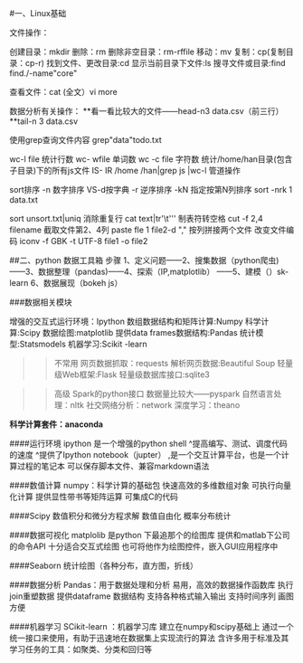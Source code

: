 #一、Linux基础

文件操作：

创建目录：mkdir 
删除：rm
删除非空目录：rm-rffile
移动：mv
复制：cp(复制目录：cp-r)
找到文件、更改目录:cd
显示当前目录下文件:ls
搜寻文件或目录:find  find./-name"core"

查看文件：cat (全文）vi more

数据分析有关操作：
**看一看比较大的文件——head-n3 data.csv（前三行）
**tail-n 3 data.csv

使用grep查询文件内容
grep"data"todo.txt

wc-l file 统计行数
wc- wfile 单词数
wc -c file 字符数
统计/home/han目录(包含子目录)下的所有js文件
IS- IR /home /han|grep js |wc-l 管道操作

sort排序
-n 数字排序 VS-d按字典
-r 逆序排序
-kN 指定按第N列排序
sort -nrk 1 data.txt

sort unsort.txt|uniq 消除重复行
cat text|tr'\t''' 制表符转空格
cut -f 2,4 filename  截取文件第2、4列
paste fle 1 file2-d "," 按列拼接两个文件
改变文件编码
iconv -f GBK -t UTF-8 file1 -o file2


##二、python 数据工具箱
步骤 1、定义问题——2、搜集数据（python爬虫)——3、数据整理（pandas)——4、探索（IP,matplotlib） ——5、建模（）sk-learn
6、数据展现（bokeh  js） 

###数据相关模块

增强的交互式运行环境：Ipython
数组数据结构和矩阵计算:Numpy
科学计算:Scipy
数据绘图:matplotlib
提供data frames数据结构:Pandas
统计模型:Statsmodels
机器学习:Scikit -learn

>>不常用
网页数据抓取：requests
解析网页数据:Beautiful Soup
轻量级Web框架:Flask
轻量级数据库接口:sqlite3

>>高级
Spark的python接口 数据量比较大——pyspark
自然语言处理：nltk
社交网络分析：network
深度学习：theano

**科学计算套件：anaconda**


####运行环境
ipython 是一个增强的python shell
^提高编写、测试、调度代码的速度
^提供了Ipython notebook（jupter） ,是一个交互计算平台，也是一个计算过程的笔记本
可以保存脚本文件、兼容markdown语法

####数值计算
numpy：科学计算的基础包
快速高效的多维数组对象
可执行向量化计算
提供显性带书等矩阵运算
可集成C的代码

####Scipy
数值积分和微分方程求解
数值自由化
概率分布统计

####数据可视化
matplolib 是python 下最追那个的绘图库
提供和matlab下公司的命令API
十分适合交互式绘图
也可将他作为绘图控件，嵌入GUI应用程序中

####Seaborn 统计绘图（各种分布，直方图，折线）

####数据分析
Pandas：用于数据处理和分析
易用，高效的数据操作函数库
执行join重塑数据
提供dataframe 数据结构
支持各种格式输入输出
支持时间序列
画图方便

####机器学习
SCikit-learn ：机器学习库
建立在numpy和scipy基础上
通过一个统一接口来使用，有助于迅速地在数据集上实现流行的算法
含许多用于标准及其学习任务的工具：如聚类、分类和回归等



